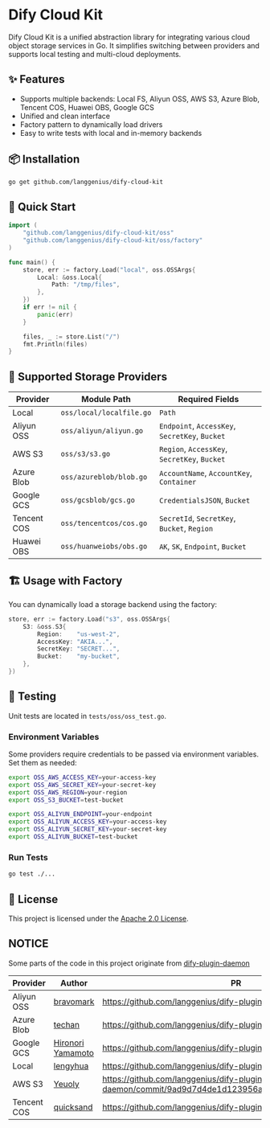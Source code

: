 # Dify Cloud Kit

Dify Cloud Kit is a unified abstraction library for integrating various cloud object storage services in Go. It simplifies switching between providers and supports local testing and multi-cloud deployments.

## ✨ Features

- Supports multiple backends: Local FS, Aliyun OSS, AWS S3, Azure Blob, Tencent COS, Huawei OBS, Google GCS
- Unified and clean interface
- Factory pattern to dynamically load drivers
- Easy to write tests with local and in-memory backends

## 📦 Installation

```bash
go get github.com/langgenius/dify-cloud-kit
```

## 🚀 Quick Start

```go
import (
    "github.com/langgenius/dify-cloud-kit/oss"
    "github.com/langgenius/dify-cloud-kit/oss/factory"
)

func main() {
    store, err := factory.Load("local", oss.OSSArgs{
        Local: &oss.Local{
            Path: "/tmp/files",
        },
    })
    if err != nil {
        panic(err)
    }

    files, _ := store.List("/")
    fmt.Println(files)
}
```

## 📁 Supported Storage Providers

| Provider     | Module Path                  | Required Fields |
|--------------|------------------------------|-----------------|
| Local        | `oss/local/localfile.go`     | `Path`          |
| Aliyun OSS   | `oss/aliyun/aliyun.go`       | `Endpoint`, `AccessKey`, `SecretKey`, `Bucket` |
| AWS S3       | `oss/s3/s3.go`               | `Region`, `AccessKey`, `SecretKey`, `Bucket` |
| Azure Blob   | `oss/azureblob/blob.go`      | `AccountName`, `AccountKey`, `Container` |
| Google GCS   | `oss/gcsblob/gcs.go`         | `CredentialsJSON`, `Bucket` |
| Tencent COS  | `oss/tencentcos/cos.go`      | `SecretId`, `SecretKey`, `Bucket`, `Region` |
| Huawei OBS   | `oss/huanweiobs/obs.go`      | `AK`, `SK`, `Endpoint`, `Bucket` |

## 🏗️ Usage with Factory

You can dynamically load a storage backend using the factory:

```go
store, err := factory.Load("s3", oss.OSSArgs{
    S3: &oss.S3{
        Region:    "us-west-2",
        AccessKey: "AKIA...",
        SecretKey: "SECRET...",
        Bucket:    "my-bucket",
    },
})
```

## 🧪 Testing

Unit tests are located in `tests/oss/oss_test.go`.

### Environment Variables

Some providers require credentials to be passed via environment variables. Set them as needed:

```bash
export OSS_AWS_ACCESS_KEY=your-access-key
export OSS_AWS_SECRET_KEY=your-secret-key
export OSS_AWS_REGION=your-region
export OSS_S3_BUCKET=test-bucket

export OSS_ALIYUN_ENDPOINT=your-endpoint
export OSS_ALIYUN_ACCESS_KEY=your-access-key
export OSS_ALIYUN_SECRET_KEY=your-secret-key
export OSS_ALIYUN_BUCKET=test-bucket

```

### Run Tests

```bash
go test ./...
```

## 📄 License

This project is licensed under the [Apache 2.0 License](LICENSE).

## NOTICE
Some parts of the code in this project originate from [dify-plugin-daemon](https://github.com/langgenius/dify-plugin-daemon)

|Provider | Author | PR |
|---|---|---|
|Aliyun OSS|[bravomark](https://github.com/bravomark)|https://github.com/langgenius/dify-plugin-daemon/pull/261 |
|Azure Blob|[techan](https://github.com/te-chan)|https://github.com/langgenius/dify-plugin-daemon/pull/172|
|Google GCS|[Hironori Yamamoto](https://github.com/hiro-o918)|https://github.com/langgenius/dify-plugin-daemon/pull/237|
|Local|[lengyhua](https://github.com/lengyhua)|https://github.com/langgenius/dify-plugin-daemon/pull/157|
|AWS S3|[Yeuoly](https://github.com/Yeuoly)|https://github.com/langgenius/dify-plugin-daemon/commit/9ad9d7d4de1d123956ab07955e541bc4053e5170|
|Tencent COS|[quicksand](https://github.com/quicksandznzn)|https://github.com/langgenius/dify-plugin-daemon/pull/97|

